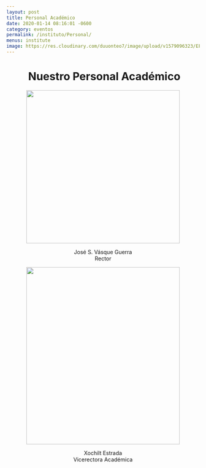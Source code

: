 ```yaml
---
layout: post
title: Personal Académico
date: 2020-01-14 08:16:01 -0600
category: eventos
permalink: /instituto/Personal/
menus: institute
image: https://res.cloudinary.com/duuonteo7/image/upload/v1579096323/EF%20enero%202020/WhatsApp_Image_2020-01-12_at_11.54.04_AM.jpg
---
```

<html>
<head>
	
</head>
<body>
<h1 style="text-align: center;"><strong>&nbsp;Nuestro Personal Acad&eacute;mico</strong></h1>
<p></p>
<p><img src="https://res.cloudinary.com/duuonteo7/image/upload/v1576067971/Profesores%20Instituto/WhatsApp_Image_2019-12-10_at_10.27.53.jpg" alt="" style="display: block; margin-left: auto; margin-right: auto;" width="400" height="400" /></p>
<p style="text-align: center;">Jos&eacute; S. V&aacute;sque Guerra<br />Rector</p>
<p style="text-align: center;"></p>
<p style="text-align: center;"></p>
<p style="text-align: center;"><img src="https://res.cloudinary.com/duuonteo7/image/upload/v1580996461/Profesores%20Instituto/Imagen2.jpg" alt="" width="400" height="463" /></p>
<p style="text-align: center;">Xochilt Estrada<br />Vicerectora Acad&eacute;mica</p>
<p style="text-align: center;"></p>
</body>
</html>

